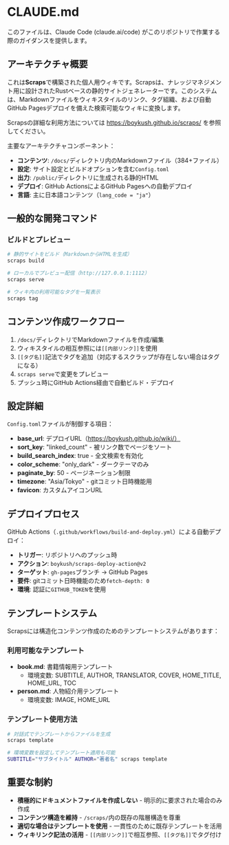 # CLAUDE.md

このファイルは、Claude Code (claude.ai/code) がこのリポジトリで作業する際のガイダンスを提供します。

## アーキテクチャ概要

これは**Scraps**で構築された個人用ウィキです。Scrapsは、ナレッジマネジメント用に設計されたRustベースの静的サイトジェネレーターです。このシステムは、Markdownファイルをウィキスタイルのリンク、タグ組織、および自動GitHub Pagesデプロイを備えた検索可能なウィキに変換します。

Scrapsの詳細な利用方法については https://boykush.github.io/scraps/ を参照してください。

主要なアーキテクチャコンポーネント：
- **コンテンツ**: `/docs/`ディレクトリ内のMarkdownファイル（384+ファイル）
- **設定**: サイト設定とビルドオプションを含む`Config.toml`
- **出力**: `/public/`ディレクトリに生成される静的HTML
- **デプロイ**: GitHub ActionsによるGitHub Pagesへの自動デプロイ
- **言語**: 主に日本語コンテンツ（`lang_code = "ja"`）

## 一般的な開発コマンド

### ビルドとプレビュー
```bash
# 静的サイトをビルド（MarkdownからHTMLを生成）
scraps build

# ローカルでプレビュー配信（http://127.0.0.1:1112）
scraps serve

# ウィキ内の利用可能なタグを一覧表示
scraps tag
```

## コンテンツ作成ワークフロー

1. `/docs/`ディレクトリでMarkdownファイルを作成/編集
2. ウィキスタイルの相互参照には`[[内部リンク]]`を使用
3. `[[タグ名]]`記法でタグを追加（対応するスクラップが存在しない場合はタグになる）
4. `scraps serve`で変更をプレビュー
5. プッシュ時にGitHub Actions経由で自動ビルド・デプロイ

## 設定詳細

`Config.toml`ファイルが制御する項目：
- **base_url**: デプロイURL（https://boykush.github.io/wiki/）
- **sort_key**: "linked_count" - 被リンク数でページをソート
- **build_search_index**: true - 全文検索を有効化
- **color_scheme**: "only_dark" - ダークテーマのみ
- **paginate_by**: 50 - ページネーション制限
- **timezone**: "Asia/Tokyo" - gitコミット日時機能用
- **favicon**: カスタムアイコンURL

## デプロイプロセス

GitHub Actions（`.github/workflows/build-and-deploy.yml`）による自動デプロイ：
- **トリガー**: リポジトリへのプッシュ時
- **アクション**: `boykush/scraps-deploy-action@v2`
- **ターゲット**: `gh-pages`ブランチ → GitHub Pages
- **要件**: gitコミット日時機能のため`fetch-depth: 0`
- **環境**: 認証に`GITHUB_TOKEN`を使用

## テンプレートシステム

Scrapsには構造化コンテンツ作成のためのテンプレートシステムがあります：

### 利用可能なテンプレート
- **book.md**: 書籍情報用テンプレート
  - 環境変数: SUBTITLE, AUTHOR, TRANSLATOR, COVER, HOME_TITLE, HOME_URL, TOC
- **person.md**: 人物紹介用テンプレート  
  - 環境変数: IMAGE, HOME_URL

### テンプレート使用方法
```bash
# 対話式でテンプレートからファイルを生成
scraps template

# 環境変数を設定してテンプレート適用も可能
SUBTITLE="サブタイトル" AUTHOR="著者名" scraps template
```

## 重要な制約

- **積極的にドキュメントファイルを作成しない** - 明示的に要求された場合のみ作成
- **コンテンツ構造を維持** - `/scraps/`内の既存の階層構造を尊重
- **適切な場合はテンプレートを使用** - 一貫性のために既存テンプレートを活用
- **ウィキリンク記法の活用** - `[[内部リンク]]`で相互参照、`[[タグ名]]`でタグ付け
